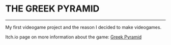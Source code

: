 # THE GREEK PYRAMID
---
My first videogame project and the reason I decided to make videogames.

Itch.io page on more information about the game:
[Greek Pyramid](https://legiondecidard.itch.io/greek-pyramid)
